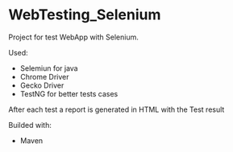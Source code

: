 # WebTesting_Selenium

Project for test WebApp with Selenium.

Used:
 - Selemiun for java
 - Chrome Driver
 - Gecko Driver
 - TestNG for better tests cases

After each test a report is generated in HTML with the Test result 

Builded with:
- Maven
